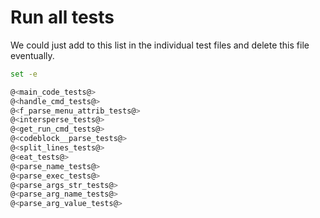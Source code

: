 # Run all tests

We could just add to this list in the individual test files and delete this file eventually.

```bash {name=all_tests menu=true}
set -e

@<main_code_tests@>
@<handle_cmd_tests@>
@<f_parse_menu_attrib_tests@>
@<intersperse_tests@>
@<get_run_cmd_tests@>
@<codeblock__parse_tests@>
@<split_lines_tests@>
@<eat_tests@>
@<parse_name_tests@>
@<parse_exec_tests@>
@<parse_args_str_tests@>
@<parse_arg_name_tests@>
@<parse_arg_value_tests@>
```
